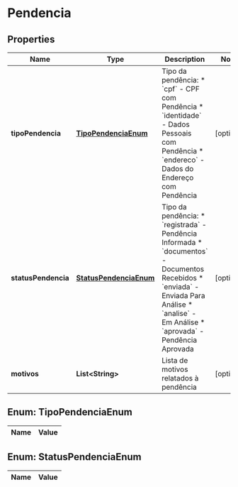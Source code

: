 

# Pendencia

## Properties

Name | Type | Description | Notes
------------ | ------------- | ------------- | -------------
**tipoPendencia** | [**TipoPendenciaEnum**](#TipoPendenciaEnum) | Tipo da pendência: * &#x60;cpf&#x60; - CPF com Pendência * &#x60;identidade&#x60; - Dados Pessoais com Pendência * &#x60;endereco&#x60; - Dados do Endereço com Pendência |  [optional]
**statusPendencia** | [**StatusPendenciaEnum**](#StatusPendenciaEnum) | Tipo da pendência: * &#x60;registrada&#x60; - Pendência Informada * &#x60;documentos&#x60; - Documentos Recebidos * &#x60;enviada&#x60; - Enviada Para Análise * &#x60;analise&#x60; - Em Análise * &#x60;aprovada&#x60; - Pendência Aprovada |  [optional]
**motivos** | **List&lt;String&gt;** | Lista de motivos relatados à pendência |  [optional]


## Enum: TipoPendenciaEnum

Name | Value
---- | -----


## Enum: StatusPendenciaEnum

Name | Value
---- | -----




